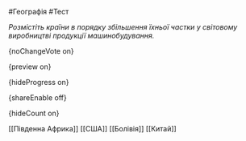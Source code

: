 #Географія #Тест

*Розмістіть країни в порядку збільшення їхньої частки у світовому виробництві продукції машинобудування.*

{noChangeVote on}

{preview on}

{hideProgress on}

{shareEnable off}

{hideCount on}

[[Південна Африка]]
[[США]]
[[Болівія]]
[[Китай]]
